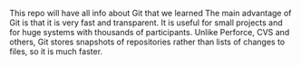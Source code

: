 This repo will have all info about Git that we learned
The main advantage of Git is that it is very fast and transparent. It is useful for small projects and for huge systems with thousands of participants.
Unlike Perforce, CVS and others, Git stores snapshots of repositories rather than lists of changes to files, so it is much faster.
